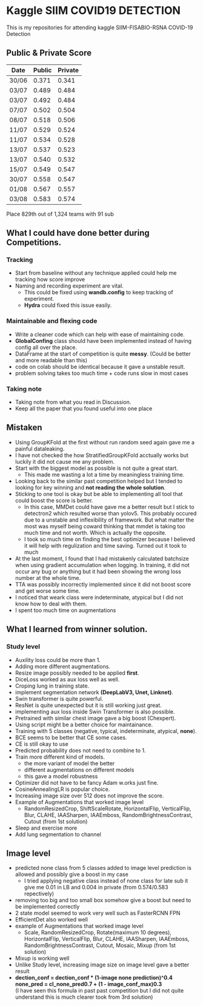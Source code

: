 # Kaggle SIIM COVID19 DETECTION

This is my repositories for attending kaggle SIIM-FISABIO-RSNA COVID-19 Detection


## Public & Private Score

|Date   | Public | Private |
|------ |------- |-------- |
| 30/06 | 0.371  | 0.341   |
| 03/07 | 0.489  | 0.484   |
| 03/07 | 0.492  | 0.484   |
| 07/07 | 0.502  | 0.504   | 
| 08/07 | 0.518  | 0.506   |
| 11/07 | 0.529  | 0.524   | 
| 11/07 | 0.534  | 0.528   |
| 13/07 | 0.537  | 0.523   |
| 13/07 | 0.540  | 0.532   |
| 15/07 | 0.549  | 0.547   |
| 30/07 | 0.558  | 0.547   |
| 01/08 | 0.567  | 0.557   |
| 03/08 | 0.583  | 0.574   |

Place 829th out of 1,324 teams with 91 sub


## What I could have done better during Competitions.

### Tracking
- Start from baseline without any technique applied could help me tracking how score improve
- Naming and recording experiment are vital.
    - This could be fixed using **wandb.config** to keep tracking of experiment.
    - **Hydra** could fixed this issue easily.

### Maintainable and flexing code 
- Write a cleaner code which can help with ease of maintaining code.
- **GlobalConfing** class should have been implemented instead of having config all over the place.
- DataFrame at the start of competition is quite **messy**. (Could be better and more readable than this)
- code on colab should be identical because it gave a unstable result.
- problem solving takes too much time + code runs slow in most cases

### Taking note
- Taking note from what you read in Discussion.
- Keep all the paper that you found useful into one place

## Mistaken
- Using GroupKFold at the first without run random seed again gave me a painful dataleaking.
- I have not checked the how StratifiedGroupKFold acctually works but luckily it did not cause me any problem.
- Start with the biggest model as possible is not quite a great start.
    - This made me wasting a lot a time by meaningless training time.
- Looking back to the similar past competition helped but I tended to looking for key winning 
  and **not reading the whole solution**.
- Sticking to one tool is okay but be able to implementing all tool that could boost the score is better.
   - In this case, MMDet could have gave me a better result but I stick to detectron2 which resulted worse
     than yolov5. This probably occured due to a unstable and inflexibility of framework.
     But what matter the most was myself being coward thinking that mmdet is taking too much time and not worth.
     Which is actually the opposite.
   - I took so much time on finding the best optimizer because I believed it will help with regulization and time saving.
     Turned out it took to much
- At the last moment, I found that I had mistakenly calculated batchsize when using gradient accumulation when logging.
  In training, it did not occur any bug or anything but it had been showing the wrong loss number at the whole time.
- TTA was possibly incorrectly implemented since it did not boost score and get worse some time. 
- I noticed that weark class were indeterminate, atypical but I did not know how to deal with them.
- I spent too much time on augmentations

## What I learned from winner solution.
### Study level
- Auxility loss could be more than 1.
- Adding more different augmentations.
- Resize image possibly needed to be applied **first**.
- DiceLoss worked as aux loss well as well.
- Croping lung in training state.
- implement segmentation network **(DeepLabV3, Unet, Linknet)**.
- Swin transformer is quite powerful.
- ResNet is quite unexpected but it is still working just great.
- implementing aux loss inside Swin Transformer is also possible.
- Pretrained with similar chest image gave a big boost (Chexpert).
- Using script might be a better choice for maintainance.
- Training with 5 classes (negative, typical, indeterminate, atypical, **none**).
- BCE seems to be better that CE some cases.
- CE is still okay to use
- Predicted probability does not need to combine to 1.
- Train more different kind of models.
  - the more variant of model the better
  - different augmentations on different models
  - this gave a model robustness
- Optimizer did not have to be fancy Adam w.orks just fine.
- CosineAnnealingLR is popular choice.
- Increasing image size over 512 does not improve the score.
- Example of Augmentations that worked image level
   - RandomResizedCrop, ShiftScaleRotate, HorizontalFlip, VerticalFlip,
     Blur, CLAHE, IAASharpen, IAAEmboss, RandomBrightnessContrast, Cutout
     (from 1st solution)
- Sleep and exercise more
- Add lung segmentation to channel


## Image level
- predicted none class from 5 classes added to image level prediction is allowed and possibly give a boost in my case
    - I tried applying negative class instead of none class for late sub it give me 0.01 in LB and 0.004 in private (from 0.574/0.583 repectively)
- removing too big and too small box somehow give a boost but need to be implemented correctly
- 2 state model seemed to work very well such as FasterRCNN FPN
- EfficientDet also worked well
- example of Augmentations that worked image level
  - Scale, RandomResizedCrop, Rotate(maximum 10 degrees), HorizontalFlip, VerticalFlip,
     Blur, CLAHE, IAASharpen, IAAEmboss, RandomBrightnessContrast, Cutout, Mosaic, Mixup
     (from 1st solution)
- Mixup is working well
- Unlike Study level, increasing image size on image level gave a better result
- **dection_conf = dection_conf * (1-image none prediction)^0.4**  
  **none_pred = cl_none_pred0.7 + (1 - image_conf_max)0.3**  
   (I have seen this formula in past past competition but
   I did not quite understand this is much clearer took from 3rd solution)


  